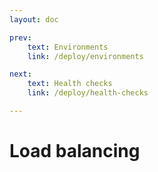 ```yaml
---
layout: doc

prev:
    text: Environments
    link: /deploy/environments

next:
    text: Health checks
    link: /deploy/health-checks

---
```


# Load balancing
